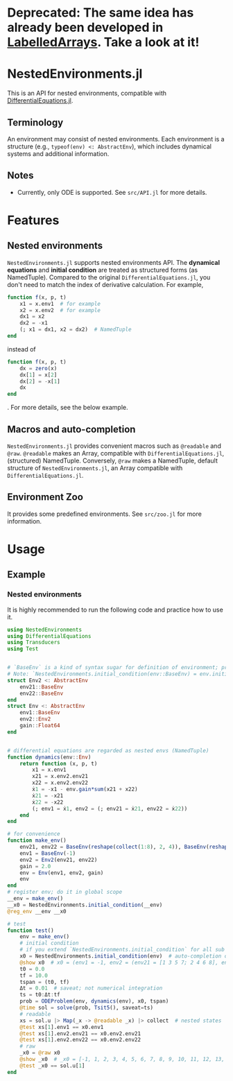 # Deprecated: The same idea has already been developed in [LabelledArrays](https://github.com/SciML/LabelledArrays.jl). Take a look at it!

# NestedEnvironments.jl
This is an API for nested environments,
compatible with [DifferentialEquations.jl](https://github.com/SciML/DifferentialEquations.jl).

## Terminology
An environment may consist of nested environments.
Each environment is a structure (e.g., `typeof(env) <: AbstractEnv`), which includes dynamical systems and additional information.

## Notes
- Currently, only ODE is supported.
See `src/API.jl` for more details.

# Features
## Nested environments
`NestedEnvironments.jl` supports nested environments API.
The **dynamical equations** and **initial condition** are treated as structured forms (as NamedTuple).
Compared to the original `DifferentialEquations.jl`, you don't need to match the index of derivative calculation.
For example,
```julia
function f(x, p, t)
    x1 = x.env1  # for example
    x2 = x.env2  # for example
    dx1 = x2
    dx2 = -x1
    (; x1 = dx1, x2 = dx2)  # NamedTuple
end
```
instead of
```julia
function f(x, p, t)
    dx = zero(x)
    dx[1] = x[2]
    dx[2] = -x[1]
    dx
end
```
.
For more details, see the below example.

## Macros and auto-completion
`NestedEnvironments.jl` provides convenient macros such as `@readable` and `@raw`.
`@readable` makes an Array, compatible with `DifferentialEquations.jl`, (structured) NamedTuple.
Conversely,
`@raw` makes a NamedTuple, default structure of `NestedEnvironments.jl`, an Array compatible with `DifferentialEquations.jl`.

## Environment Zoo
It provides some predefined environments.
See `src/zoo.jl` for more information.


# Usage
## Example
### Nested environments
It is highly recommended to run the following code and practice how to use it.

```julia
using NestedEnvironments
using DifferentialEquations
using Transducers
using Test


# `BaseEnv` is a kind of syntax sugar for definition of environment; provided by `src/zoo.jl`.
# Note: `NestedEnvironments.initial_condition(env::BaseEnv) = env.initial_state`
struct Env2 <: AbstractEnv
    env21::BaseEnv
    env22::BaseEnv
end
struct Env <: AbstractEnv
    env1::BaseEnv
    env2::Env2
    gain::Float64
end


# differential equations are regarded as nested envs (NamedTuple)
function dynamics(env::Env)
    return function (x, p, t)
        x1 = x.env1
        x21 = x.env2.env21
        x22 = x.env2.env22
        ẋ1 = -x1 - env.gain*sum(x21 + x22)
        ẋ21 = -x21
        ẋ22 = -x22
        (; env1 = ẋ1, env2 = (; env21 = ẋ21, env22 = ẋ22))
    end
end

# for convenience
function make_env()
    env21, env22 = BaseEnv(reshape(collect(1:8), 2, 4)), BaseEnv(reshape(collect(9:16), 2, 4))
    env1 = BaseEnv(-1)
    env2 = Env2(env21, env22)
    gain = 2.0
    env = Env(env1, env2, gain)
    env
end
# register env; do it in global scope
__env = make_env()
__x0 = NestedEnvironments.initial_condition(__env)
@reg_env __env __x0

# test
function test()
    env = make_env()
    # initial condition
    # if you extend `NestedEnvironments.initial_condition` for all sub environments, then `NestedEnvironments.initial_condition(env::Env)` will automatically complete a readable initial condition as NamedTuple.
    x0 = NestedEnvironments.initial_condition(env)  # auto-completion of initial condition
    @show x0  # x0 = (env1 = -1, env2 = (env21 = [1 3 5 7; 2 4 6 8], env22 = [9 11 13 15; 10 12 14 16]))
    t0 = 0.0
    tf = 10.0
    tspan = (t0, tf)
    Δt = 0.01  # saveat; not numerical integration
    ts = t0:Δt:tf
    prob = ODEProblem(env, dynamics(env), x0, tspan)
    @time sol = solve(prob, Tsit5(), saveat=ts)
    # readable
    xs = sol.u |> Map(_x -> @readable _x) |> collect  # nested states
    @test xs[1].env1 == x0.env1
    @test xs[1].env2.env21 == x0.env2.env21
    @test xs[1].env2.env22 == x0.env2.env22
    # raw
    _x0 = @raw x0
    @show _x0  # _x0 = [-1, 1, 2, 3, 4, 5, 6, 7, 8, 9, 10, 11, 12, 13, 14, 15, 16]
    @test _x0 == sol.u[1]
end
```
